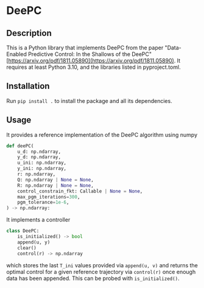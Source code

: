 # DeePC	

## Description
This is a Python library that implements DeePC from the paper "Data-Enabled Predictive Control: In the Shallows of the DeePC" [https://arxiv.org/pdf/1811.05890](https://arxiv.org/pdf/1811.05890).
It requires at least Python 3.10, and the libraries listed in pyproject.toml.

## Installation
Run `pip install .` to install the package and all its dependencies.

## Usage
It provides a reference implementation of the DeePC algorithm using numpy
```python
def deePC(
    u_d: np.ndarray,
    y_d: np.ndarray,
    u_ini: np.ndarray,
    y_ini: np.ndarray,
    r: np.ndarray,
    Q: np.ndarray | None = None,
    R: np.ndarray | None = None,
    control_constrain_fkt: Callable | None = None,
    max_pgm_iterations=300,
    pgm_tolerance=1e-6,
) -> np.ndarray:
```

It implements a controller
```python
class DeePC:
	is_initialized() -> bool
	append(u, y)
	clear()
	control(r) -> np.ndarray
```
which stores the last `T_ini` values provided via `append(u, v)` and returns the optimal control for a given reference trajectory via `control(r)` once enough data has been appended. This can be probed with `is_initialized()`.
